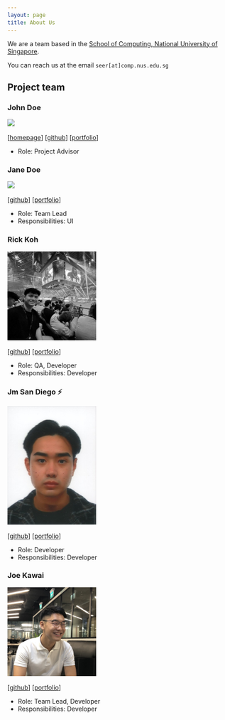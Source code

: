```yaml
---
layout: page
title: About Us
---
```


We are a team based in the [School of Computing, National University of Singapore](http://www.comp.nus.edu.sg).

You can reach us at the email `seer[at]comp.nus.edu.sg`

## Project team

### John Doe

<img src="images/johndoe.png" width="200px">

[[homepage](http://www.comp.nus.edu.sg/~damithch)]
[[github](https://github.com/johndoe)]
[[portfolio](team/johndoe.md)]

* Role: Project Advisor

### Jane Doe

<img src="images/johndoe.png" width="200px">

[[github](http://github.com/johndoe)]
[[portfolio](team/johndoe.md)]

* Role: Team Lead
* Responsibilities: UI

### Rick Koh

<img src="images/rickkoh.png" width="200px">

[[github](http://github.com/rickkoh)]
[[portfolio](team/rickkoh.md)]

* Role: QA, Developer
* Responsibilities: Developer

### Jm San Diego ⚡️

<img src="images/jmsandiegoo.png" width="200px">

[[github](http://github.com/jmsandiegoo)]
[[portfolio](team/johndoe.md)]

* Role: Developer
* Responsibilities: Developer

### Joe Kawai

<img src="images/joenus.png" width="200px">

[[github](https://github.com/joenus)]
[[portfolio](team/joe.md)]

* Role: Team Lead, Developer
* Responsibilities: Developer
